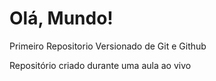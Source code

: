 # Olá, Mundo!
 Primeiro Repositorio Versionado de Git e Github

 Repositório criado durante uma aula ao vivo
 